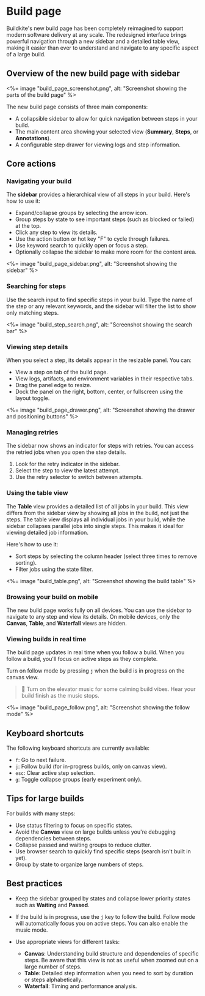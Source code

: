 # Build page

Buildkite's new build page has been completely reimagined to support modern software delivery at any scale. The redesigned interface brings powerful navigation through a new sidebar and a detailed table view, making it easier than ever to understand and navigate to any specific aspect of a large build.

## Overview of the new build page with sidebar

<%= image "build_page_screenshot.png", alt: "Screenshot showing the parts of the build page" %>

The new build page consists of three main components:

- A collapsible sidebar to allow for quick navigation between steps in your build.
- The main content area showing your selected view (**Summary**, **Steps**, or **Annotations**).
- A configurable step drawer for viewing logs and step information.

## Core actions

### Navigating your build

The **sidebar** provides a hierarchical view of all steps in your build. Here's how to use it:

- Expand/collapse groups by selecting the arrow icon.
- Group steps by state to see important steps (such as blocked or failed) at the top.
- Click any step to view its details.
- Use the action button or hot key "F" to cycle through failures.
- Use keyword search to quickly open or focus a step.
- Optionally collapse the sidebar to make more room for the content area.

<%= image "build_page_sidebar.png", alt: "Screenshot showing the sidebar" %>

### Searching for steps

Use the search input to find specific steps in your build. Type the name of the step or any relevant keywords, and the sidebar will filter the list to show only matching steps.

<%= image "build_step_search.png", alt: "Screenshot showing the search bar" %>

### Viewing step details

When you select a step, its details appear in the resizable panel. You can:

- View a step on tab of the build page.
- View logs, artifacts, and environment variables in their respective tabs.
- Drag the panel edge to resize.
- Dock the panel on the right, bottom, center, or fullscreen using the layout toggle.

<%= image "build_page_drawer.png", alt: "Screenshot showing the drawer and positioning buttons" %>

### Managing retries

The sidebar now shows an indicator for steps with retries. You can access the retried jobs when you open the step details.

1. Look for the retry indicator in the sidebar.
1. Select the step to view the latest attempt.
1. Use the retry selector to switch between attempts.

### Using the table view

The **Table** view provides a detailed list of all jobs in your build. This view differs from the sidebar view by showing all jobs in the build, not just the steps. The table view displays all individual jobs in your build, while the sidebar collapses parallel jobs into single steps. This makes it ideal for viewing detailed job information.

Here's how to use it:

- Sort steps by selecting the column header (select three times to remove sorting).
- Filter jobs using the state filter.

<%= image "build_table.png", alt: "Screenshot showing the build table" %>

### Browsing your build on mobile

The new build page works fully on all devices. You can use the sidebar to navigate to any step and view its details. On mobile devices, only the **Canvas**, **Table**, and **Waterfall** views are hidden.

### Viewing builds in real time

The build page updates in real time when you follow a build. When you follow a build, you'll focus on active steps as they complete.

Turn on follow mode by pressing `j` when the build is in progress on the canvas view.

> 📘
> Turn on the elevator music for some calming build vibes. Hear your build finish as the music stops.

<%= image "build_page_follow.png", alt: "Screenshot showing the follow mode" %>

## Keyboard shortcuts

The following keyboard shortcuts are currently available:

- `f`: Go to next failure.
- `j`: Follow build (for in-progress builds, only on canvas view).
- `esc`: Clear active step selection.
- `g`: Toggle collapse groups (early experiment only).

## Tips for large builds

For builds with many steps:

- Use status filtering to focus on specific states.
- Avoid the **Canvas** view on large builds unless you're debugging dependencies between steps.
- Collapse passed and waiting groups to reduce clutter.
- Use browser search to quickly find specific steps (search isn't built in yet).
- Group by state to organize large numbers of steps.

## Best practices

- Keep the sidebar grouped by states and collapse lower priority states such as **Waiting** and **Passed**.
- If the build is in progress, use the `j` key to follow the build. Follow mode will automatically focus you on active steps. You can also enable the music mode.
- Use appropriate views for different tasks:

    * **Canvas**: Understanding build structure and dependencies of specific steps. Be aware that this view is not as useful when zoomed out on a large number of steps.
    * **Table**: Detailed step information when you need to sort by duration or steps alphabetically.
    * **Waterfall**: Timing and performance analysis.
